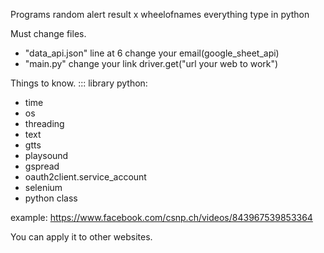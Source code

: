 Programs random alert result x wheelofnames everything type in python

Must change files.
- "data_api.json" line at 6 change your email(google_sheet_api)
- "main.py" change your link driver.get("url your web to work")

Things to know.
::: library python:
- time
- os
- threading
- text
- gtts
- playsound
- gspread
- oauth2client.service_account
- selenium
- python class

example: https://www.facebook.com/csnp.ch/videos/843967539853364

You can apply it to other websites.
